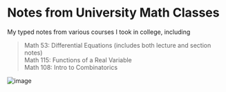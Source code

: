 # Notes from University Math Classes
My typed notes from various courses I took in college, including
> Math 53: Differential Equations (includes both lecture and section notes)  \
> Math 115: Functions of a Real Variable \
> Math 108: Intro to Combinatorics 

![image](https://s36537.pcdn.co/wp-content/uploads/2018/01/Orange-tabby-cat-sleeping-with-eyes-closed.jpg.optimal.jpg)


